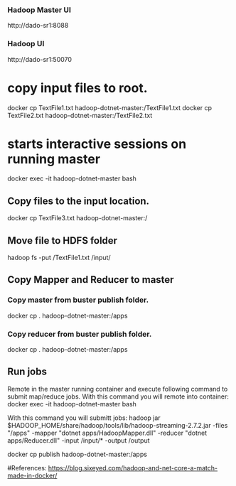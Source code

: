 

### Hadoop Master UI

http://dado-sr1:8088

### Hadoop UI
http://dado-sr1:50070

# copy input files to root.
docker cp TextFile1.txt hadoop-dotnet-master:/TextFile1.txt
docker cp TextFile2.txt hadoop-dotnet-master:/TextFile2.txt

# starts interactive sessions on running master
docker exec -it hadoop-dotnet-master bash

## Copy files to the input location.
docker cp TextFile3.txt hadoop-dotnet-master:/

## Move file to HDFS folder
hadoop fs -put /TextFile1.txt /input/  


## Copy Mapper and Reducer to master

### Copy master from buster publish folder.
docker cp . hadoop-dotnet-master:/apps

### Copy reducer from buster publish folder.
docker cp . hadoop-dotnet-master:/apps

## Run jobs
Remote in the master running container and execute following command to submit map/reduce jobs.
With this command you will remote into container:
docker exec -it hadoop-dotnet-master bash

With this command you will submitt jobs:
hadoop jar $HADOOP_HOME/share/hadoop/tools/lib/hadoop-streaming-2.7.2.jar -files "/apps" -mapper "dotnet apps/HadoopMapper.dll" -reducer  "dotnet apps/Reducer.dll" -input /input/* -output /output

docker cp publish hadoop-dotnet-master:/apps

#References:
https://blog.sixeyed.com/hadoop-and-net-core-a-match-made-in-docker/